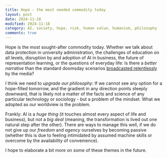 ```yaml
---
title: Hope - the most needed commodity today
layout: post
date: 2024-11-18
modified: 2024-11-18
category: AI, society, hope, risk, human value, humanism, philosophy
comments: true
---
```


Hope is the most sought-after commodity today. Whether we talk about data protection in university administration, the challenges of education on all levels, disruption by and adoption of AI in business, the future of representation learning, or the questions of everyday life: Is there a *better narrative* than the standard doomsday scenarios [broadcasted relentlessly](https://www.srf.ch/news/gesellschaft/gefahr-kuenstlicher-intelligenz-yuval-noah-harari-schlimme-nachricht-fuer-milliarden-menschen) by the media?

<!-- more -->

I think we need to *upgrade our philosophy*: If we cannot see any option for a hope-filled tomorrow, and the gradient in any direction points steeply downward, that is likely not a matter of the facts and science of any particular technology or sociology - but a problem of the mindset. What we adopted as our worldview is the problem. 

Frankly: AI is a *huge thing* (it touches almost every aspect of life and business), but not a *big deal* (meaning, the transformation is lived out one natural step after the other). There are ways to manage this well, if we do not give up our *freedom* and *agency* ourselves by becoming passive (whether this is due to feeling intimidated by assumed machine skills or overcome by the availability of convenience).

I hope to elaborate a bit more on some of these themes in the future.